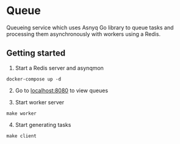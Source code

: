 # Queue 

Queueing service which uses Asnyq Go library to queue tasks and processing them asynchronously with workers using a Redis. 

## Getting started

1. Start a Redis server and asynqmon

```
docker-compose up -d
```

2. Go to [localhost:8080](http://localhost:8080/) to view queues

3. Start worker server

```console
make worker
```

4. Start generating tasks

```console
make client
```
